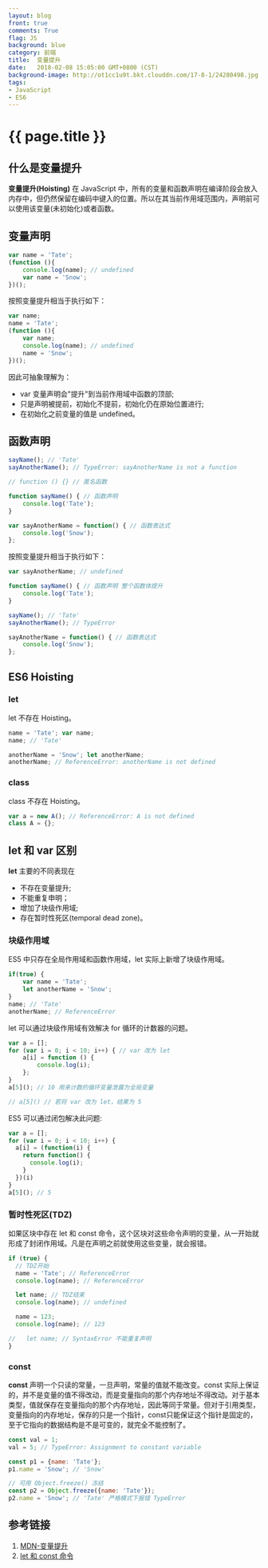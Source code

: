 ```yaml
---
layout: blog
front: true
comments: True
flag: JS
background: blue
category: 前端
title:  变量提升
date:   2018-02-08 15:05:00 GMT+0800 (CST)
background-image: http://ot1cc1u9t.bkt.clouddn.com/17-8-1/24280498.jpg
tags:
- JavaScript
- ES6
---
```

# {{ page.title }}

## 什么是变量提升

**变量提升(Hoisting)** 在 JavaScript 中，所有的变量和函数声明在编译阶段会放入内存中，但仍然保留在编码中键入的位置。所以在其当前作用域范围内，声明前可以使用该变量(未初始化)或者函数。

## 变量声明

```js
var name = 'Tate';
(function (){
    console.log(name); // undefined
    var name = 'Snow';
})();
```

按照变量提升相当于执行如下：

```js
var name;
name = 'Tate';
(function (){
    var name;
    console.log(name); // undefined
    name = 'Snow';
})();
```

因此可抽象理解为：

* var 变量声明会"提升"到当前作用域中函数的顶部;
* 只是声明被提前，初始化不提前，初始化仍在原始位置进行;
* 在初始化之前变量的值是 undefined。

## 函数声明

```js
sayName(); // 'Tate'
sayAnotherName(); // TypeError: sayAnotherName is not a function

// function () {} // 匿名函数

function sayName() { // 函数声明
    console.log('Tate');
}

var sayAnotherName = function() { // 函数表达式
    console.log('Snow');
};
```

按照变量提升相当于执行如下：

```js
var sayAnotherName; // undefined

function sayName() { // 函数声明 整个函数体提升
    console.log('Tate');
}

sayName(); // 'Tate'
sayAnotherName(); // TypeError

sayAnotherName = function() { // 函数表达式
    console.log('Snow');
};
```

## ES6 Hoisting

### let

let 不存在 Hoisting。

```js
name = 'Tate'; var name;
name; // 'Tate'

anotherName = 'Snow'; let anotherName;
anotherName; // ReferenceError: anotherName is not defined
```

### class

class 不存在 Hoisting。

```js
var a = new A(); // ReferenceError: A is not defined
class A = {};
```

## let 和 var 区别

**let** 主要的不同表现在

* 不存在变量提升;
* 不能重复申明；
* 增加了块级作用域;
* 存在暂时性死区(temporal dead zone)。

### 块级作用域

ES5 中只存在全局作用域和函数作用域，let 实际上新增了块级作用域。

```js
if(true) {
    var name = 'Tate';
    let anotherName = 'Snow';
}
name; // 'Tate'
anotherName; // ReferenceError
```

let 可以通过块级作用域有效解决 for 循环的计数器的问题。

```js
var a = [];
for (var i = 0; i < 10; i++) { // var 改为 let
    a[i] = function () {
        console.log(i);
    };
}
a[5](); // 10 用来计数的循环变量泄露为全局变量

// a[5]() // 若将 var 改为 let，结果为 5
```

ES5 可以通过闭包解决此问题:

```js
var a = [];
for (var i = 0; i < 10; i++) {
  a[i] = (function(i) {
    return function() {
      console.log(i);
    }
  })(i)
}
a[5](); // 5
```

### 暂时性死区(TDZ)

如果区块中存在 let 和 const 命令，这个区块对这些命令声明的变量，从一开始就形成了封闭作用域。凡是在声明之前就使用这些变量，就会报错。

```js
if (true) {
  // TDZ开始
  name = 'Tate'; // ReferenceError
  console.log(name); // ReferenceError

  let name; // TDZ结束
  console.log(name); // undefined

  name = 123;
  console.log(name); // 123

//   let name; // SyntaxError 不能重复声明
}
```

### const

**const** 声明一个只读的常量，一旦声明，常量的值就不能改变。const 实际上保证的，并不是变量的值不得改动，而是变量指向的那个内存地址不得改动。对于基本类型，值就保存在变量指向的那个内存地址，因此等同于常量。但对于引用类型，变量指向的内存地址，保存的只是一个指针，const只能保证这个指针是固定的，至于它指向的数据结构是不是可变的，就完全不能控制了。

```js
const val = 1;
val = 5; // TypeError: Assignment to constant variable

const p1 = {name: 'Tate'};
p1.name = 'Snow'; // 'Snow'

// 可用 Object.freeze() 冻结
const p2 = Object.freeze({name: 'Tate'});
p2.name = 'Snow'; // 'Tate' 严格模式下报错 TypeError
```

## 参考链接

1. [MDN-变量提升](https://developer.mozilla.org/zh-CN/docs/Glossary/Hoisting)
1. [let 和 const 命令](http://es6.ruanyifeng.com/#docs/let)